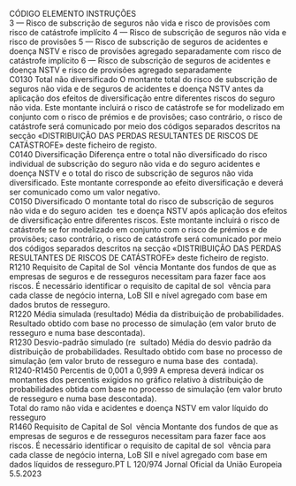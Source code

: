  
CÓDIGO  ELEMENTO  INSTRUÇÕES  
3 — Risco de subscrição de seguros não vida e risco de provisões com risco de 
catástrofe implícito 
4 — Risco de subscrição de seguros não vida e risco de provisões 
5 — Risco de subscrição de seguros de acidentes e doença NSTV e risco de 
provisões agregado separadamente com risco de catástrofe implícito 
6 — Risco de subscrição de seguros de acidentes e doença NSTV e risco de 
provisões agregado separadamente  
C0130  Total não diversificado  O montante total do risco de subscrição de seguros não vida e de seguros de 
acidentes e doença NSTV antes da aplicação dos efeitos de diversificação entre 
diferentes riscos do seguro não vida. Este montante incluirá o risco de catástrofe 
se for modelizado em conjunto com o risco de prémios e de provisões; caso 
contrário, o risco de catástrofe será comunicado por meio dos códigos separados 
descritos na secção «DISTRIBUIÇÃO DAS PERDAS RESULTANTES DE RISCOS 
DE CATÁSTROFE» deste ficheiro de registo.  
C0140  Diversificação  Diferença entre o total não diversificado do risco individual de subscrição do 
seguro não vida e do seguro acidentes e doença NSTV e o total do risco de 
subscrição de seguros não vida diversificado. Este montante corresponde ao efeito 
diversificação e deverá ser comunicado como um valor negativo.  
C0150  Diversificado  O montante total do risco de subscrição de seguros não vida e do seguro aciden ­
tes e doença NSTV após aplicação dos efeitos de diversificação entre diferentes 
riscos. Este montante incluirá o risco de catástrofe se for modelizado em conjunto 
com o risco de prémios e de provisões; caso contrário, o risco de catástrofe será 
comunicado por meio dos códigos separados descritos na secção «DISTRIBUIÇÃO 
DAS PERDAS RESULTANTES DE RISCOS DE CATÁSTROFE» deste ficheiro de 
registo.  
R1210  Requisito de Capital de Sol ­
vência  Montante dos fundos de que as empresas de seguros e de resseguros necessitam 
para fazer face aos riscos. É necessário identificar o requisito de capital de sol ­
vência para cada classe de negócio interna, LoB SII e nível agregado com base em 
dados brutos de resseguro.  
R1220  Média simulada (resultado)  Média da distribuição de probabilidades. Resultado obtido com base no processo 
de simulação (em valor bruto de resseguro e numa base descontada).  
R1230  Desvio-padrão simulado (re ­
sultado)  Média do desvio padrão da distribuição de probabilidades. Resultado obtido com 
base no processo de simulação (em valor bruto de resseguro e numa base des ­
contada).  
R1240-R1450  Percentis de 0,001 a 0,999  A empresa deverá indicar os montantes dos percentis exigidos no gráfico relativo 
à distribuição de probabilidades obtida com base no processo de simulação (em 
valor bruto de resseguro e numa base descontada).  
Total do ramo não vida e acidentes e doença NSTV em valor líquido do resseguro  
R1460  Requisito de Capital de Sol ­
vência  Montante dos fundos de que as empresas de seguros e de resseguros necessitam 
para fazer face aos riscos. É necessário identificar o requisito de capital de sol ­
vência para cada classe de negócio interna, LoB SII e nível agregado com base em 
dados líquidos de resseguro.PT  L 120/974 Jornal Oficial da União Europeia 5.5.2023